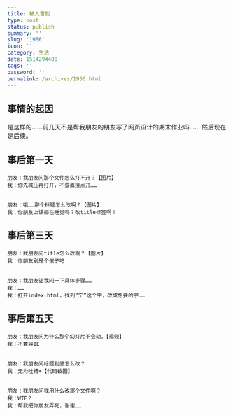 ```yaml
---
title: 被人雷到
type: post
status: publish
summary: ''
slug: '1956'
icon: ''
category: 生活
date: 1514294400
tags: ''
password: ''
permalink: /archives/1956.html
---
```


## 事情的起因

是这样的……前几天不是帮我朋友的朋友写了网页设计的期末作业吗……
然后现在是后续。

## 事后第一天

    朋友：我朋友问那个文件怎么打不开？【图片】
    我：你先减压再打开，不要直接点开……


    朋友：哦……那个标题怎么改啊？【图片】
    我：你朋友上课都在睡觉吗？改title标签啊！

## 事后第三天

    朋友：我朋友问title怎么改啊？【图片】
    我：你朋友别是个傻子吧


    朋友：我朋友让我问一下具体步骤……
    我：……
    我：打开index.html，找到“宁”这个字，改成想要的字……

## 事后第五天

    朋友：我朋友问为什么那个幻灯片不会动。【视频】
    我：不兼容IE


    朋友：我朋友问标题到底怎么改？
    我：无力吐槽+【代码截图】


    朋友：我朋友问我用什么改那个文件啊？
    我：WTF？
    我：帮我把你朋友弄死，谢谢……
    
